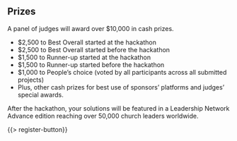 ﻿## <i class="icon fa-trophy"></i> Prizes

A panel of judges will award over $10,000 in cash prizes.
* <i class="icon fa-money money"></i> $2,500 to Best Overall started at the hackathon
* <i class="icon fa-money money"></i> $2,500 to Best Overall started before the hackathon
* <i class="icon fa-money money"></i> $1,500 to Runner-up started at the hackathon
* <i class="icon fa-money money"></i> $1,500 to Runner-up started before the hackathon
* <i class="icon fa-money money"></i> $1,000 to People’s choice (voted by all participants across all submitted projects)
* <i class="icon fa-money money"></i> Plus, other cash prizes for best use of sponsors’ platforms and judges’ special awards.

After the hackathon, your solutions will be featured in a Leadership Network Advance edition reaching over 50,000 church leaders worldwide. 

{{> register-button}}

